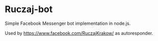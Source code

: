 Ruczaj-bot
====================

Simple Facebook Messenger bot implementation in node.js. 

Used by https://www.facebook.com/RuczajKrakow/ as autoresponder.



